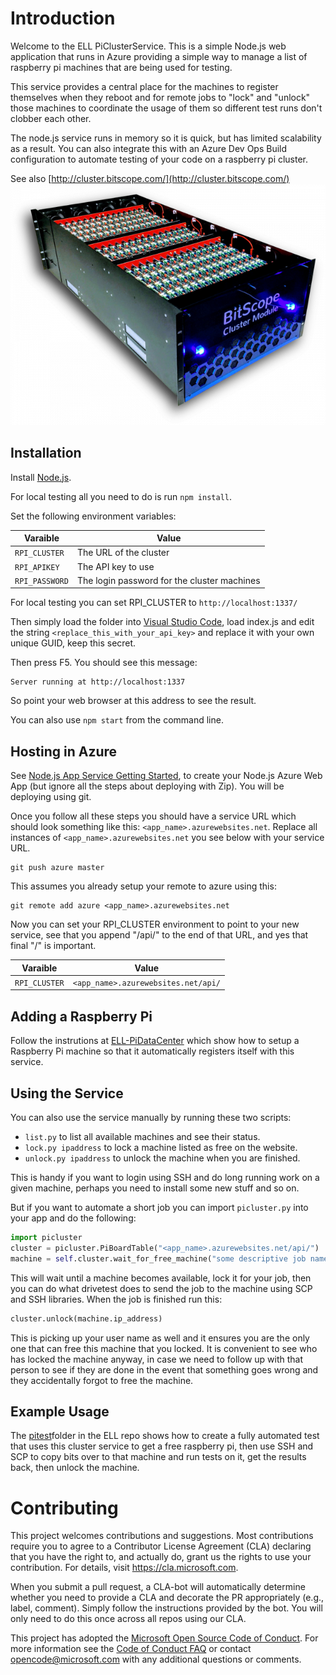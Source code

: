 # Introduction 

Welcome to the ELL PiClusterService.  This is a simple Node.js web application that runs in Azure providing
a simple way to manage a list of raspberry pi machines that are being used for testing.

This service provides a central place for the machines to register themselves when they reboot and for
remote jobs to "lock" and "unlock" those machines to coordinate the usage of them so different test
runs don't clobber each other.

The node.js service runs in memory so it is quick, but has limited scalability as a result.
You can also integrate this with an Azure Dev Ops Build configuration to automate testing of your
code on a raspberry pi cluster.

See also [http://cluster.bitscope.com/](http://cluster.bitscope.com/)
![cluster](cluster-module.png)

## Installation

Install [Node.js](https://nodejs.org/en/).

For local testing all you need to do is run `npm install`.

Set the following environment variables:

| Varaible       | Value                                       |
|----------------|---------------------------------------------|
| `RPI_CLUSTER`  | The URL of the cluster                      |
| `RPI_APIKEY`   | The API key to use                          |
| `RPI_PASSWORD` | The login password for the cluster machines |

For local testing you can set RPI_CLUSTER to `http://localhost:1337/`

Then simply load the folder into [Visual Studio Code](https://code.visualstudio.com/), load index.js and edit the string  `<replace_this_with_your_api_key>` and replace it with your own
unique GUID, keep this secret.

Then press F5.  You should see this message:
```
Server running at http://localhost:1337
```

So point your web browser at this address to see the result.

You can also use `npm start` from the command line.

## Hosting in Azure

See [Node.js App Service Getting Started](https://docs.microsoft.com/en-us/azure/app-service/app-service-web-get-started-nodejs), to create your Node.js Azure Web App (but ignore all the steps about deploying with Zip).  You will be deploying using git.

Once you follow all these steps you should have a service URL which should look
something like this: `<app_name>.azurewebsites.net`.  Replace all instances of
`<app_name>.azurewebsites.net` you see below with your service URL.

```
git push azure master
```

This assumes you already setup your remote to azure using this:
```
git remote add azure <app_name>.azurewebsites.net
```

Now you can set your RPI_CLUSTER environment to point to your new
service, see that you append "/api/" to the end of that URL, and yes that final "/" is important.

| Varaible       | Value                                       |
|----------------|---------------------------------------------|
| `RPI_CLUSTER`  | `<app_name>.azurewebsites.net/api/`         |


## Adding a Raspberry Pi

Follow the instrutions at [ELL-PiDataCenter](https://github.com/Microsoft/ELL-PiDataCenter/tree/master/PiDataCenter)
which show how to setup a Raspberry Pi machine so that it automatically registers itself with this service.

## Using the Service

You can also use the service manually by running these two scripts:
* `list.py` to list all available machines and see their status.
* `lock.py ipaddress` to lock a machine listed as free on the website.
* `unlock.py ipaddress` to unlock the machine when you are finished.

This is handy if you want to login using SSH and do long running work on a given machine, perhaps you need to install some new stuff and so on.

But if you want to automate a short job you can import `picluster.py` into your app and do the following:

```python
import picluster
cluster = picluster.PiBoardTable("<app_name>.azurewebsites.net/api/")
machine = self.cluster.wait_for_free_machine("some descriptive job name")
```
This will wait until a machine becomes available, lock it for your job, then you can do what drivetest does to send the job to the machine using SCP and SSH libraries.  When the job is finished run this:

```python
cluster.unlock(machine.ip_address)
```

This is picking up your user name as well and it ensures you are the only one that can free this machine that you locked.
It is convenient to see who has locked the machine anyway, in case we need to follow up with that person to see if they are done
in the event that something goes wrong and they accidentally forgot to free the machine.

## Example Usage

The [pitest](https://github.com/Microsoft/ELL/tree/master/tools/utilities/pitest)folder in the ELL repo shows how to create a fully automated test that uses this cluster service to get a free raspberry pi, then use SSH and SCP to copy bits over to that machine and run tests on it, get the results back, then unlock the machine.


# Contributing

This project welcomes contributions and suggestions.  Most contributions require you to agree to a
Contributor License Agreement (CLA) declaring that you have the right to, and actually do, grant us
the rights to use your contribution. For details, visit https://cla.microsoft.com.

When you submit a pull request, a CLA-bot will automatically determine whether you need to provide
a CLA and decorate the PR appropriately (e.g., label, comment). Simply follow the instructions
provided by the bot. You will only need to do this once across all repos using our CLA.

This project has adopted the [Microsoft Open Source Code of Conduct](https://opensource.microsoft.com/codeofconduct/).
For more information see the [Code of Conduct FAQ](https://opensource.microsoft.com/codeofconduct/faq/) or
contact [opencode@microsoft.com](mailto:opencode@microsoft.com) with any additional questions or comments.

